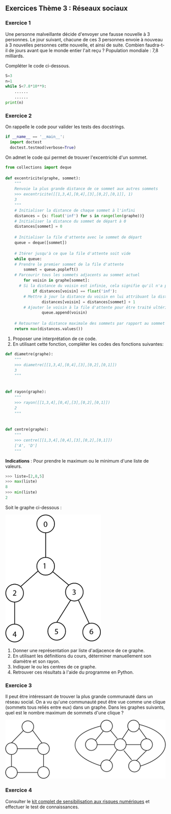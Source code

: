 ## Exercices Thème 3 : Réseaux sociaux


### Exercice 1

Une personne malveillante décide d'envoyer une fausse nouvelle à 3 personnes. Le jour suivant, chacune de ces 3 personnes envoie à nouveau à 3 nouvelles personnes cette nouvelle, et ainsi de suite. Combien faudra-t-il de jours avant que le monde entier l'ait reçu ?
Population mondiale : 7,8 milliards.

Compléter le code ci-dessous.

```Python
S=3
n=1
while S<7.8*10**9:
    ......
    ......
print(n)
```

### Exercice 2

On rappelle le code pour valider les tests des docstrings.

```Python
if __name__ == '__main__':
  import doctest
  doctest.testmod(verbose=True)
```

On admet le code qui permet de trouver l'excentricité d'un sommet.

```Python
from collections import deque

def excentricite(graphe, sommet):
    """
    Renvoie la plus grande distance de ce sommet aux autres sommets
    >>> excentricite([[1,3,4],[0,4],[3],[0,2],[0,1]], 1)
    3
    """
    # Initialiser la distance de chaque sommet à l'infini
    distances = {s: float('inf') for s in range(len(graphe))}
    # Initialiser la distance du sommet de départ à 0
    distances[sommet] = 0

    # Initialiser la file d'attente avec le sommet de départ
    queue = deque([sommet])

    # Itérer jusqu'à ce que la file d'attente soit vide
    while queue:
    # Prendre le premier sommet de la file d'attente
        sommet = queue.popleft()
    # Parcourir tous les sommets adjacents au sommet actuel
        for voisin in graphe[sommet]:
      # Si la distance du voisin est infinie, cela signifie qu'il n'a pas encore été visité
            if distances[voisin] == float('inf'):
        # Mettre à jour la distance du voisin en lui attribuant la distance du sommet actuel + 1
                distances[voisin] = distances[sommet] + 1
        # Ajouter le voisin à la file d'attente pour être traité ultérieurement
                queue.append(voisin)

    # Retourner la distance maximale des sommets par rapport au sommet de départ
    return max(distances.values())
```

1. Proposer une interprétation de ce code.
2. En utilisant cette fonction, compléter les codes des fonctions suivantes:

```Python
def diametre(graphe):
    """
    >>> diametre([[1,3,4],[0,4],[3],[0,2],[0,1]])
    3
    """
    

def rayon(graphe):
    """
    >>> rayon([[1,3,4],[0,4],[3],[0,2],[0,1]])
    2
    """


def centre(graphe):
    """
    >>> centre([[1,3,4],[0,4],[3],[0,2],[0,1]])
    ['A', 'D']
    """
```

**Indications** : Pour prendre le maximum ou le minimum d'une liste de valeurs.

```Python
>>> liste=[2,8,5]
>>> max(liste)
8
>>> min(liste)
2
```

Soit le graphe ci-dessous :

<img height="400px" src="Assets/graphe.png">

1. Donner une représentation par liste d'adjacence de ce graphe.
2. En utilisant les définitions du cours, déterminer manuellement son diamètre et son rayon.
3. Indiquer le ou les centres de ce graphe.
4. Retrouver ces résultats à l'aide du programme en Python.

### Exercice 3

Il peut être intéressant de trouver la plus grande communauté dans un réseau social. On a vu qu'une communauté peut être vue comme une clique (sommets tous reliés entre eux) dans un graphe. Dans les graphes suivants, quel est le nombre maximum de sommets d'une clique ?

<img src="Assets/cliques.png">

### Exercice 4

Consulter le [kit complet de sensibilisation aux risques numériques](Assets/kit_complet_de_sensibilisation.pdf) et effectuer le test de connaissances.
